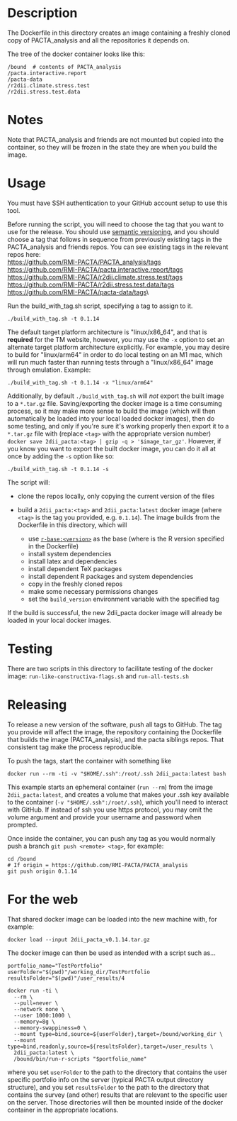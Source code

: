 # Description

The Dockerfile in this directory creates an image containing a freshly
cloned copy of PACTA_analysis and all the repositories it depends on.

The tree of the docker container looks like this:

``` {.bash}
/bound  # contents of PACTA_analysis
/pacta.interactive.report
/pacta-data
/r2dii.climate.stress.test
/r2dii.stress.test.data
```

# Notes

Note that PACTA_analysis and friends are not mounted but copied into the
container, so they will be frozen in the state they are when you build
the image.

# Usage

You must have SSH authentication to your GitHub account setup to use this tool.

Before running the script, you will need to choose the tag that you
want to use for the release. You should use [semantic
versioning](https://semver.org), and you should choose a tag that
follows in sequence from previously existing tags in the PACTA_analysis 
and friends repos. You can see existing tags in the relevant repos
here:\
<https://github.com/RMI-PACTA/PACTA_analysis/tags>\
<https://github.com/RMI-PACTA/pacta.interactive.report/tags>\
<https://github.com/RMI-PACTA/r2dii.climate.stress.test/tags>\
<https://github.com/RMI-PACTA/r2dii.stress.test.data/tags>\
<https://github.com/RMI-PACTA/pacta-data/tags>\

Run the build_with_tag.sh script, specifying a tag to assign to it.

``` {.bash}
./build_with_tag.sh -t 0.1.14
```

The default target platform architecture is "linux/x86_64", and that is **required** for the TM website, however, you may use the `-x` option to set an alternate target platform architecture explicitly. For example, you may desire to build for "linux/arm64" in order to do local testing on an M1 mac, which will run much faster than running tests through a "linux/x86_64" image through emulation. Example:

``` {.bash}
./build_with_tag.sh -t 0.1.14 -x "linux/arm64"
```

Additionally, by default `./build_with_tag.sh` will *not* export the built image to a `*.tar.gz` file. Saving/exporting the docker image is a time consuming process, so it may make more sense to build the image (which will then automatically be loaded into your local loaded docker images), then do some testing, and only if you're sure it's working properly then export it to a `*.tar.gz` file with (replace `<tag>` with the appropriate version number) `docker save 2dii_pacta:<tag> | gzip -q > '$image_tar_gz'`. However, if you know you want to export the built docker image, you can do it all at once by adding the `-s` option like so:

``` {.bash}
./build_with_tag.sh -t 0.1.14 -s
```

The script will:

- clone the repos locally, only copying the current version of the files
- build a `2dii_pacta:<tag>` and `2dii_pacta:latest` docker image (where `<tag>` is the tag you provided, e.g. `0.1.14`). The image builds from the Dockerfile in this directory, which will

  - use [`r-base:<version>`](https://hub.docker.com/_/r-base) as the base (where <version> is the R version specified in the Dockerfile)
  - install system dependencies
  - install latex and dependencies
  - install dependent TeX packages
  - install dependent R packages and system dependencies
  - copy in the freshly cloned repos
  - make some necessary permissions changes
  - set the `build_version` environment variable with the specified tag

If the build is successful, the new 2dii_pacta docker image will already be 
loaded in your local docker images.

#  Testing

There are two scripts in this directory to facilitate testing of the docker 
image: `run-like-constructiva-flags.sh` and `run-all-tests.sh`

# Releasing

To release a new version of the software, push all tags to GitHub. The
tag you provide will affect the image, the repository containing the
Dockerfile that builds the image (PACTA_analysis), and the pacta siblings repos. 
That consistent tag make the process reproducible.

To push the tags, start the container with something like

``` {.bash}
docker run --rm -ti -v "$HOME/.ssh":/root/.ssh 2dii_pacta:latest bash
```

This example starts an ephemeral container (`run --rm`) from the image
`2dii_pacta:latest`, and creates a volume that makes your .ssh key
available to the container (`-v "$HOME/.ssh":/root/.ssh`), which
you'll need to interact with GitHub. If instead of ssh you use https
protocol, you may omit the volume argument and provide your username and
password when prompted.

Once inside the container, you can push any tag as you would normally
push a branch `git push <remote> <tag>`, for example:

``` {.bash}
cd /bound
# If origin = https://github.com/RMI-PACTA/PACTA_analysis
git push origin 0.1.14
```

# For the web

That shared docker image can be loaded into the new machine with, for example:

``` {.bash}
docker load --input 2dii_pacta_v0.1.14.tar.gz
```

The docker image can then be used as intended with a script such as...

``` {.bash}
portfolio_name="TestPortfolio"
userFolder="$(pwd)"/working_dir/TestPortfolio
resultsFolder="$(pwd)"/user_results/4

docker run -ti \
  --rm \
  --pull=never \
  --network none \
  --user 1000:1000 \
  --memory=8g \
  --memory-swappiness=0 \
  --mount type=bind,source=${userFolder},target=/bound/working_dir \
  --mount type=bind,readonly,source=${resultsFolder},target=/user_results \
  2dii_pacta:latest \
  /bound/bin/run-r-scripts "$portfolio_name"
```

where you set `userFolder` to the path to the directory that contains
the user specific portfolio info on the server (typical PACTA output directory 
structure), and you set `resultsFolder` to the path to the directory that 
contains the survey (and other) results that are relevant to the specific user 
on the server. Those directories will then be mounted inside of the docker
container in the appropriate locations.
